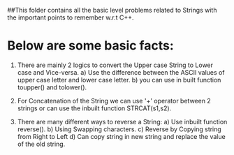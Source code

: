##This folder contains all the basic level problems related to Strings with the important points to remember w.r.t C++.
# Below are some basic facts:
  1. There are mainly 2 logics to convert the Upper case String to Lower case and Vice-versa.
    a) Use the difference between the ASCII values of upper case letter and lower case letter.
    b) you can use in built function toupper() and tolower().
    
  2. For Concatenation of the String we can use '+' operator between 2 strings or can use the inbuilt function STRCAT(s1,s2).
  3. There are many different ways to reverse a String:
    a) Use inbuilt function reverse().
    b) Using Swapping characters.
    c) Reverse by Copying string from Right to Left
    d) Can copy string in new string and replace the value of the old string.
